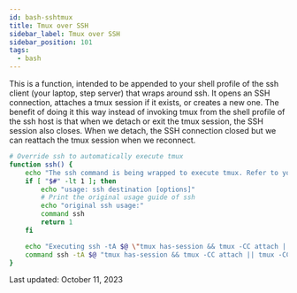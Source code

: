 ```yaml
---
id: bash-sshtmux
title: Tmux over SSH
sidebar_label: Tmux over SSH
sidebar_position: 101
tags:
  - bash
---
```


This is a function, intended to be appended to your shell profile of the ssh client (your laptop, step server) that wraps around ssh.
It opens an SSH connection, attaches a tmux session if it exists, or creates a new one.
The benefit of doing it this way instead of invoking tmux from the shell profile of the ssh host is that when we detach or exit the tmux session, the SSH session also closes.
When we detach, the SSH connection closed but we can reattach the tmux session when we reconnect.

```bash
# Override ssh to automatically execute tmux
function ssh() {
    echo "The ssh command is being wrapped to execute tmux. Refer to your shell profile."
    if [ "$#" -lt 1 ]; then
        echo "usage: ssh destination [options]"
        # Print the original usage guide of ssh
        echo "original ssh usage:"
        command ssh
        return 1
    fi

    echo "Executing ssh -tA $@ \"tmux has-session && tmux -CC attach || tmux -CC\""
    command ssh -tA $@ "tmux has-session && tmux -CC attach || tmux -CC"
}
```

Last updated: October 11, 2023
